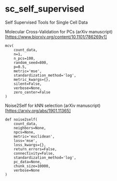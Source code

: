 # sc_self_supervised

Self Supervised Tools for Single Cell Data

Molecular Cross-Validation for PCs (arXiv manuscript)[https://www.biorxiv.org/content/10.1101/786269v1]

```
mcv(
    count_data,
    n=1,
    n_pcs=100,
    random_seed=800,
    p=0.5,
    metric='mse',
    standardization_method='log',
    metric_kwargs={},
    silent=False,
    verbose=None,
    zero_center=False
)
```

Noise2Self for kNN selection (arXiv manuscript)[https://arxiv.org/abs/1901.11365]

```
def noise2self(
    count_data,
    neighbors=None,
    npcs=None,
    metric='euclidean',
    loss='mse',
    loss_kwargs={},
    return_errors=False,
    connectivity=False,
    standardization_method='log',
    pc_data=None,
    chunk_size=10000,
    verbose=None
)
```
